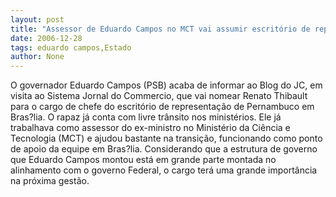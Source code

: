 ```yaml
---
layout: post
title: "Assessor de Eduardo Campos no MCT vai assumir escritório de representação do Estado em Bras?lia"
date: 2006-12-28
tags: eduardo campos,Estado
author: None
---
```

O governador Eduardo Campos (PSB) acaba de informar ao Blog do JC, em visita ao Sistema Jornal do Commercio, que vai nomear Renato Thibault para o cargo de chefe do escritório de representação de Pernambuco em Bras?lia. O rapaz já conta com livre trânsito nos ministérios.
Ele já trabalhava como assessor do ex-ministro no Ministério da Ciência e Tecnologia (MCT) e ajudou bastante na transição, funcionando como ponto de apoio da equipe em Bras?lia.
Considerando que a estrutura de governo que Eduardo Campos montou está em grande parte montada no alinhamento com o governo Federal, o cargo terá uma grande importância na próxima gestão. 